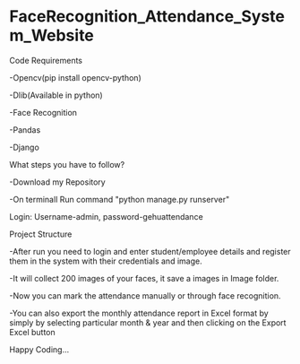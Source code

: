 # FaceRecognition_Attendance_System_Website

Code Requirements

-Opencv(pip install opencv-python)

-Dlib(Available in python)

-Face Recognition 

-Pandas

-Django


What steps you have to follow?

-Download my Repository

-On terminall Run command "python manage.py runserver"

Login: Username-admin, password-gehuattendance


Project Structure

-After run you need to login and enter student/employee details and register them in the system with their credentials and image.

-It will collect 200 images of your faces, it save a images in Image folder.

-Now you can mark the attendance manually or through face recognition.

-You can also export the monthly attendance report in Excel format by simply by selecting particular month & year and then clicking on the Export Excel button 

Happy Coding...
